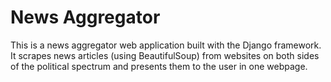 # News Aggregator
This is a news aggregator web application built with the Django framework. It scrapes news articles (using BeautifulSoup) from websites on both sides of the political spectrum and presents them to the user in one webpage.